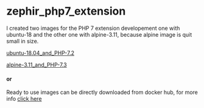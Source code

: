 # zephir_php7_extension

I created two images for the PHP 7 extension developement one with ubuntu-18 and the other one with alpine-3.11, because alpine image is quit small in size.

[ubuntu-18.04_and_PHP-7.2](https://github.com/vijaydohare/zephir_php7_extension/tree/master/ubuntu-18.04_and_PHP-7.2)

[alpine-3.11_and_PHP-7.3](https://github.com/vijaydohare/zephir_php7_extension/tree/master/alpine-3.11_and_PHP-7.3)

#### or

Ready to use images can be directly downloaded from docker hub, for more info [click here](https://hub.docker.com/r/vijaydohare/zephir_php7_extension)
